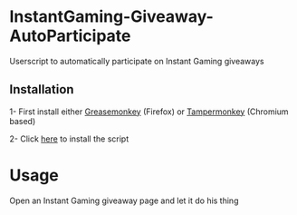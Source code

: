 # InstantGaming-Giveaway-AutoParticipate
Userscript to automatically participate on Instant Gaming giveaways
## Installation
1- First install either [Greasemonkey](http://www.greasespot.net/) (Firefox) or [Tampermonkey](https://tampermonkey.net/) (Chromium based)

2- Click [here](https://github.com/enzomtpYT/InstantGaming-Giveaway-AutoParticipate/raw/main/participate.user.js) to install the script

# Usage
Open an Instant Gaming giveaway page and let it do his thing
